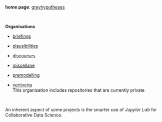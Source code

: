 <br>

**home page**: [greyhypotheses](https://greyhypotheses.github.io)

<br>

**Organisations**

* [briefings](https://github.com/briefings)

* [plausibilities](https://github.com/plausibilities)

* [discourses](https://github.com/discourses)

* [miscellane](https://github.com/miscellane)

* [premodelling](https://github.com/premodelling)

* [vertiveria](https://github.com/vetiveria) <br>This organisation includes repositories that are currently private

<br>

An inherent aspect of some projects is the smarter use of *Jupyter Lab* for Collaborative Data Science.

<br>

<!--
**greyhypotheses/greyhypotheses** is a ✨ _special_ ✨ repository because its `README.md` (this file) appears on your GitHub profile.

Here are some ideas to get you started:

- Hello 👋
- 🔭 I’m currently working on ...
- 🌱 I’m currently learning ...
- 👯 I’m looking to collaborate on ...
- 🤔 I’m looking for help with ...
- 💬 Ask me about ...
- 📫 How to reach me: ...
- 😄 Pronouns: ...
- ⚡ Fun fact: ...
-->
